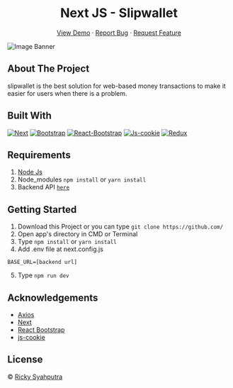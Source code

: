 <h1 align='center'>Next JS - Slipwallet</h1>
  <p align="center">
    <a href="">View Demo</a>
    ·
    <a href="https://github.com">Report Bug</a>
    ·
    <a href="https://github.com">Request Feature</a>
  </p>

![Image Banner](/public/smartmockups_kr29ovjc.jpg)

## About The Project

slipwallet is the best solution for web-based money transactions to make it easier for users when there is a problem.

## Built With

[![Next](https://img.shields.io/badge/next-10.2.3-blue)](https://github.com/vercel/next.js/)
[![Bootstrap](https://img.shields.io/badge/Bootstrap-v4.6.x-blue)](https://github.com/react-bootstrap/react-bootstrap)
[![React-Bootstrap](https://img.shields.io/badge/React%20Bootstrap-v1.6.1-brightgreen)](https://github.com/react-bootstrap/react-bootstrap)
[![Js-cookie](https://img.shields.io/badge/js--cookie-v2.2.1-yellow)](https://github.com/js-cookie/js-cookie)
[![Redux](https://img.shields.io/badge/redux-v4.1.0-yellowgreen)](https://redux.js.org/)

## Requirements

1. <a href="https://nodejs.org/en/download/">Node Js</a>
2. Node_modules `npm install` or `yarn install`
3. Backend API [`here`](https://github.com)

## Getting Started

1. Download this Project or you can type `git clone https://github.com/`
2. Open app's directory in CMD or Terminal
3. Type `npm install` or `yarn install`
4. Add .env file at next.config.js

```
BASE_URL=[backend url]
```

5. Type `npm run dev`

## Acknowledgements

- [Axios](https://www.npmjs.com/package/axios)
- [Next](https://nextjs.org/)
- [React Bootstrap](https://react-bootstrap.github.io/)
- [js-cookie](https://github.com/js-cookie/js-cookie)

## License

© [Ricky Syahputra](https://github.com/rickyganteng)

